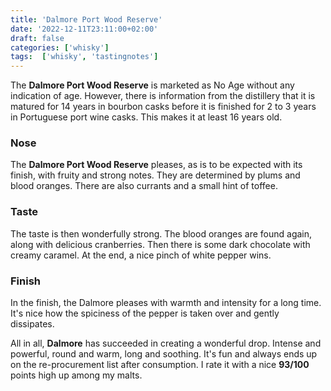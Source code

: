 ```yaml
---
title: 'Dalmore Port Wood Reserve'
date: '2022-12-11T23:11:00+02:00'
draft: false
categories: ['whisky']
tags:  ['whisky', 'tastingnotes']
---
```


The **Dalmore Port Wood Reserve** is marketed as No Age without any indication of age. However, there is information from the distillery that it is matured for 14 years in bourbon casks before it is finished for 2 to 3 years in Portuguese port wine casks. This makes it at least 16 years old.

### Nose

The **Dalmore Port Wood Reserve** pleases, as is to be expected with its finish, with fruity and strong notes. They are determined by plums and blood oranges. There are also currants and a small hint of toffee.

### Taste

The taste is then wonderfully strong. The blood oranges are found again, along with delicious cranberries. Then there is some dark chocolate with creamy caramel. At the end, a nice pinch of white pepper wins.

### Finish

In the finish, the Dalmore pleases with warmth and intensity for a long time. It's nice how the spiciness of the pepper is taken over and gently dissipates.

All in all, **Dalmore** has succeeded in creating a wonderful drop. Intense and powerful, round and warm, long and soothing. It's fun and always ends up on the re-procurement list after consumption. I rate it with a nice **93/100** points high up among my malts.
